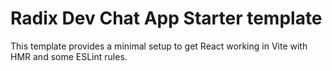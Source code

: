 # Radix Dev Chat App Starter template

This template provides a minimal setup to get React working in Vite with HMR and some ESLint rules.
